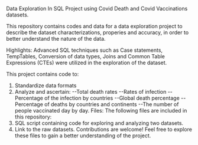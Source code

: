 Data Exploration In SQL Project using Covid Death and Covid Vaccinations datasets.

This repository contains codes and data for a data exploration project to describe the dataset characterizations, properies and accuracy, in order to better understand the nature of the data.

Highlights: Advanced SQL techniques such as Case statements, TempTables, Conversion of data types, Joins and Common Table Expressions (CTEs) were utilized in the exploration of the dataset.

This project contains code to:
1. Standardize data formats
2. Analyze and ascertain:
--Total death rates
--Rates of infection
--Percentage of the infection by countries
--Global death percentage
--Percentage of deaths by countries and continents
--The number of people vaccinated day by day.
Files: The following files are included in this repository:
1. SQL script containing code for exploring and analyzing two datasets.
2. Link to the raw datasets.
Contributions are welcome! Feel free to explore these files to gain a better understanding of the project.
